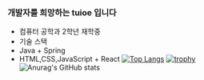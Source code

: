 ### 개발자를 희망하는 tuioe 입니다 
- 컴퓨터 공학과 2학년 재학중
- 기술 스택
- Java + Spring
- HTML,CSS,JavaScript + React
 [![Top Langs](https://github-readme-stats.vercel.app/api/top-langs/?username=tuioe5679&layout=compact)](https://github.com/tuioe5679/github-readme-stats)
[![trophy](https://github-profile-trophy.vercel.app/?username=tuioe5679&theme=onedark)](https://github.com/tuioe5679/github-readme-stats)
![Anurag's GitHub stats](https://github-readme-stats.vercel.app/api?username=tuioe5679&show_icons=true)








